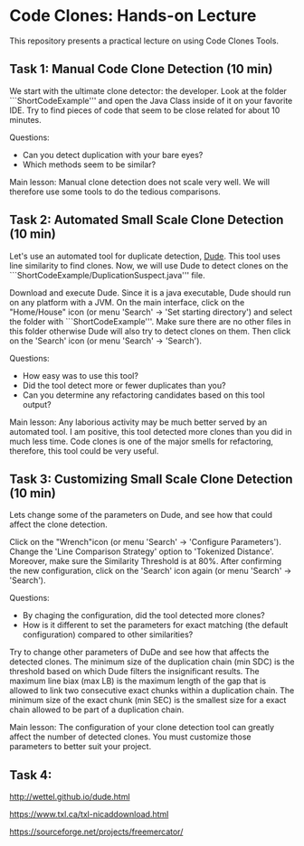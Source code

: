 # Code Clones: Hands-on Lecture

This repository presents a practical lecture on using Code Clones Tools.

## Task 1: Manual Code Clone Detection (10 min)

We start with the ultimate clone detector: the developer. Look at the folder ```ShortCodeExample''' and open the Java Class inside of it on your favorite IDE. Try to find pieces of code that seem to be close related for about 10 minutes. 

Questions:
- Can you detect duplication with your bare eyes?
- Which methods seem to be similar?

Main lesson: Manual clone detection does not scale very well. We will therefore use some tools to do the tedious comparisons.

## Task 2: Automated Small Scale Clone Detection (10 min)

Let's use an automated tool for duplicate detection, [Dude](http://wettel.github.io/dude.html). This tool uses line similarity to find clones. 
Now, we will use Dude to detect clones on the ```ShortCodeExample/DuplicationSuspect.java''' file. 

Download and execute Dude. Since it is a java executable, Dude should run on any platform with a JVM. On the main interface, click on the "Home/House" icon (or menu 'Search' -> 'Set starting directory') and select the folder with ```ShortCodeExample'''. Make sure there are no other files in this folder otherwise Dude will also try to detect clones on them. Then click on the 'Search' icon (or menu 'Search' -> 'Search').

Questions:
- How easy was to use this tool?
- Did the tool detect more or fewer duplicates than you?
- Can you determine any refactoring candidates based on this tool output?

Main lesson: Any laborious activity may be much better served by an automated tool. I am positive, this tool detected more clones than you did in much less time. Code clones is one of the major smells for refactoring, therefore, this tool could be very useful.

## Task 3: Customizing Small Scale Clone Detection (10 min)

Lets change some of the parameters on Dude, and see how that could affect the clone detection.

Click on the "Wrench"icon (or menu 'Search' -> 'Configure Parameters'). Change the 'Line Comparison Strategy' option to 'Tokenized Distance'. Moreover, make sure the Similarity Threshold is at 80%. After confirming the new configuration, click on the 'Search' icon again (or menu 'Search' -> 'Search'). 

Questions:
- By chaging the configuration, did the tool detected more clones?
- How is it different to set the parameters for exact matching (the default configuration) compared to other similarities? 

Try to change other parameters of DuDe and see how that affects the detected clones. The minimum size of the duplication chain (min SDC) is the threshold based on which Dude filters the insignificant results. The maximum line biax (max LB) is the maximum length of the gap that is allowed to link two consecutive exact chunks within a duplication chain. The minimum size of the exact chunk (min SEC) is the smallest size for a exact chain allowed to be part of a duplication chain.

Main lesson: The configuration of your clone detection tool can greatly affect the number of detected clones. You must customize those parameters to better suit your project.

## Task 4: 


http://wettel.github.io/dude.html

https://www.txl.ca/txl-nicaddownload.html

https://sourceforge.net/projects/freemercator/
